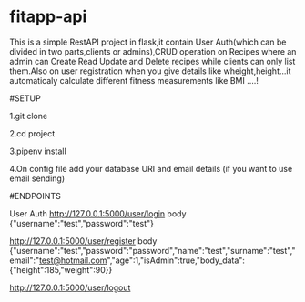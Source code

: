 # fitapp-api
This is a simple RestAPI project in flask,it contain User Auth(which can be divided in two parts,clients or admins),CRUD operation on Recipes where an admin can Create Read Update and Delete recipes while clients can only list them.Also on user registration when you give details like wheight,height...it automaticaly calculate different fitness measurements like BMI ....!

#SETUP

1.git clone

2.cd project

3.pipenv install

4.On config file add your database URI and email details (if you want to use email sending)


#ENDPOINTS

User Auth
http://127.0.0.1:5000/user/login  body {"username":"test","password":"test"}

http://127.0.0.1:5000/user/register 
body {"username":"test","password":"password","name":"test","surname":"test","email":"test@hotmail.com","age":1,"isAdmin":true,"body_data":{"height":185,"weight":90}}

http://127.0.0.1:5000/user/logout

